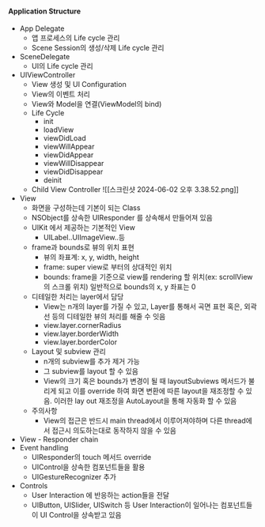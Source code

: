 #### Application Structure 
- App Delegate
	- 앱 프로세스의 Life cycle 관리
	- Scene Session의 생성/삭제 Life cycle 관리
- SceneDelegate
	- UI의 Life cycle 관리
- UIViewController
	- View 생성 및 UI Configuration
	- View의 이벤트 처리
	- View와 Model을 연결(ViewModel의 bind)
	- Life Cycle
		- init
		- loadView
		- viewDidLoad
		- viewWillAppear
		- viewDidAppear
		- viewWillDisappear
		- viewDidDisappear
		- deinit
	- Child View Controller
	![[스크린샷 2024-06-02 오후 3.38.52.png]]
- View
	- 화면을 구성하는데 기본이 되는 Class
	- NSObject를 상속한 UIResponder 를 상속해서 만들어져 있음
	- UIKit 에서 제공하는 기본적인 View
		- UILabel..UIImageView..등
	- frame과 bounds로 뷰의 위치 표현
		- 뷰의 좌표계:  x, y, width, height
		- frame: super view로 부터의 상대적인 위치
		- bounds: frame을 기준으로 view를 rendering 할 위치(ex: scrollView의 스크롤 위치) 일반적으로 bounds의 x, y 좌표는 0
	- 디테일한 처리는 layer에서 담당
		- View는 n개의 layer를 가질 수 있고, Layer를 통해서 곡면 표현 혹은, 외곽선 등의 디테일한 뷰의 처리를 해줄 수 잇음
		- view.layer.cornerRadius
		- view.layer.borderWidth
		- view.layer.borderColor
	- Layout 및 subview 관리
		- n개의 subview를 추가 제거 가능
		- 그 subview를 layout 할 수 있음
		- View의 크기 혹은 bounds가 변경이 될 때 layoutSubviews 메서드가 불리게 되고 이를 override 하여 화면 변환에 따른 layout을 재조정할 수 있음. 이러한 lay out 재조정을 AutoLayout을 통해 자동화 할 수 있음
	- 주의사항
		- View의 접근은 반드시 main thread에서 이루어져야하며 다른 thread에서 접근시 의도하는대로 동작하지 않을 수 있음
- View - Responder chain
- Event handling
	- UIResponder의 touch 메서드 override
	- UIControl을 상속한 컴포넌트들을 활용
	- UIGestureRecognizer 추가
- Controls
	- User Interaction 에 반응하는 action들을 전달
	- UIButton, UISlider, UISwitch 등 User Interaction이 일어나는 컴포넌트들이 UI Control을 상속받고 있음